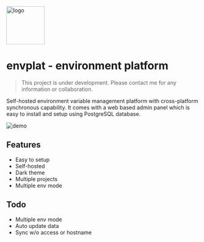 <img src="https://user-images.githubusercontent.com/31907722/165001782-504c4b6a-7b94-4d30-a2c4-1903cac663e5.png" alt="logo" width="100"/>

# envplat - environment platform

> This project is under development. Please contact me for any information or collaboration.

Self-hosted environment variable management platform with cross-platform synchronous capability.
It comes with a web based admin panel which is easy to install and setup using PostgreSQL database.

<img src="https://user-images.githubusercontent.com/31907722/165230315-137f2d9d-5a32-4c31-9f3b-6382dcfd39a2.png" alt="demo" />

## Features

* Easy to setup
* Self-hosted
* Dark theme
* Multiple projects
* Multiple env mode

## Todo

* Multiple env mode
* Auto update data
* Sync w/o access or hostname
